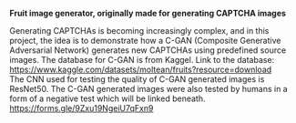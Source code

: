 **Fruit image generator, originally made for generating CAPTCHA images**

Generating CAPTCHAs is becoming increasingly complex, and in this project, the idea is to demonstrate how a C-GAN (Composite Generative Adversarial Network) generates new CAPTCHAs using predefined source images.	The database for C-GAN is from Kaggel. Link to the database: 
https://www.kaggle.com/datasets/moltean/fruits?resource=download																																																	
The CNN used for testing the quality of C-GAN generated images is ResNet50. 														The C-GAN generated images were also tested by humans in a form of a negative test which will be linked beneath.									https://forms.gle/9Zxu19NgeiU7qFxn9																											



